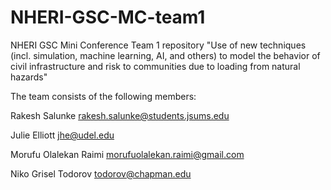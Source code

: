 # NHERI-GSC-MC-team1
NHERI GSC Mini Conference Team 1 repository
"Use of new techniques (incl. simulation, machine learning, AI, and others) to model the behavior of civil infrastructure and risk to communities due to loading from natural hazards"

The team consists of the following members:

Rakesh Salunke <rakesh.salunke@students.jsums.edu>

Julie Elliott <jhe@udel.edu>

Morufu Olalekan Raimi <morufuolalekan.raimi@gmail.com>

Niko Grisel Todorov <todorov@chapman.edu>

